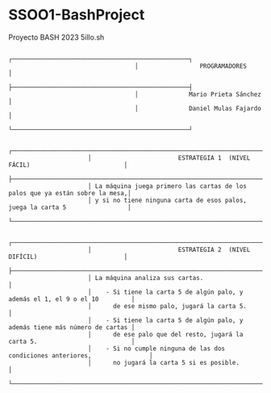 # SSOO1-BashProject
Proyecto BASH 2023 5illo.sh

                                       ┌─────────────────────────────────────────────────┐
                                       │                 PROGRAMADORES                   │
                                       ├─────────────────────────────────────────────────┤
                                       │              Mario Prieta Sánchez               │
                                       │              Daniel Mulas Fajardo               │
                                       └─────────────────────────────────────────────────┘
                      
                          ┌─────────────────────────────────────────────────────────────────────────────┐
                          │                        ESTRATEGIA 1  (NIVEL FÁCIL)                          │
                          ├─────────────────────────────────────────────────────────────────────────────┤
                          │ La máquina juega primero las cartas de los palos que ya están sobre la mesa,│
                          │ y si no tiene ninguna carta de esos palos, juega la carta 5                 │
                          └─────────────────────────────────────────────────────────────────────────────┘
                      
                          ┌─────────────────────────────────────────────────────────────────────────────┐
                          │                        ESTRATEGIA 2  (NIVEL DIFÍCIL)                        │
                          ├─────────────────────────────────────────────────────────────────────────────┤
                          │ La máquina analiza sus cartas.                                              │
                          │    - Si tiene la carta 5 de algún palo, y además el 1, el 9 o el 10         │
                          │      de ese mismo palo, jugará la carta 5.                                  │    
                          │    - Si tiene la carta 5 de algún palo, y además tiene más número de cartas │
                          │      de ese palo que del resto, jugará la carta 5.                          │
                          │    - Si no cumple ninguna de las dos condiciones anteriores,                │
                          │      no jugará la carta 5 si es posible.                                    │
                          └─────────────────────────────────────────────────────────────────────────────┘
